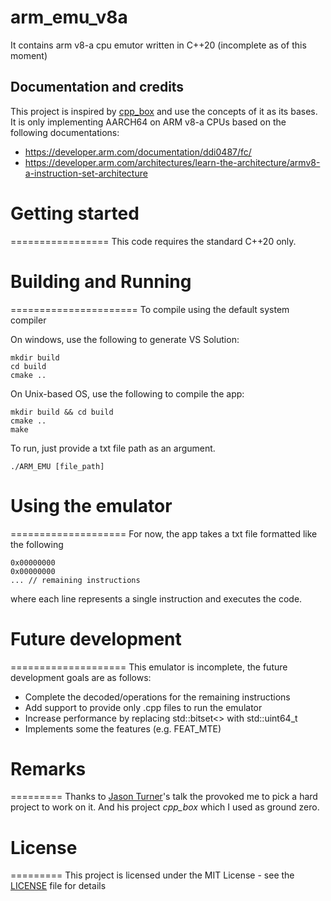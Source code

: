 # arm_emu_v8a
It contains arm v8-a cpu emutor written in C++20 (incomplete as of this moment)

## Documentation and credits
This project is inspired by [cpp_box](https://github.com/lefticus/cpp_box/) and use the concepts of it as its bases.
It is only implementing AARCH64 on ARM v8-a CPUs based on the following documentations:
* https://developer.arm.com/documentation/ddi0487/fc/
* https://developer.arm.com/architectures/learn-the-architecture/armv8-a-instruction-set-architecture

# Getting started
=================
This code requires the standard C++20 only.

# Building and Running
======================
To compile using the default system compiler

On windows, use the following to generate VS Solution:
```
mkdir build 
cd build
cmake ..
```

On Unix-based OS, use the following to compile the app:
```
mkdir build && cd build
cmake ..
make
```

To run, just provide a txt file path as an argument.
```
./ARM_EMU [file_path]
```

# Using the emulator
====================
For now, the app takes a txt file formatted like the following
```
0x00000000
0x00000000
... // remaining instructions
```
where each line represents a single instruction and executes the code.

# Future development
====================
This emulator is incomplete, the future development goals are as follows:
* Complete the decoded/operations for the remaining instructions
* Add support to provide only .cpp files to run the emulator
* Increase performance by replacing std::bitset<> with std::uint64_t
* Implements some the features (e.g. FEAT_MTE)


# Remarks
=========
Thanks to [Jason Turner](https://github.com/lefticus/)'s talk the provoked me to pick a hard project to work on it. And his project *cpp_box* which I used as ground zero.

# License
=========
This project is licensed under the MIT License - see the [LICENSE](LICENSE) file for details